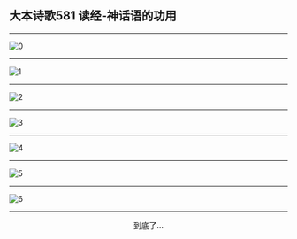 
## 大本诗歌581 读经-神话语的功用
        
<div id="aplayer0"></div>

---

<img alt="0" data-original="/data/d0580/0.png">

---

<img alt="1" data-original="/data/d0580/1.png">

---

<img alt="2" data-original="/data/d0580/2.png">

---

<img alt="3" data-original="/data/d0580/3.png">

---

<img alt="4" data-original="/data/d0580/4.png">

---

<img alt="5" data-original="/data/d0580/5.png">

---

<img alt="6" data-original="/data/d0580/6.png">

---

<p style="text-align: center">到底了...</p>

<script src="/js/dist-view.js"></script>

<script>
MAIN.id = 'd0580';
        
const ap0 = new APlayer({
    container: document.getElementById('aplayer0'),
    volume: 1,
    loop: 'none',
    preload: 'none',
    audio: [{
        name: '大本诗歌581.mp3',
        artist: '大本诗歌',
        url: 'https://res.wx.qq.com/voice/getvoice?mediaid=MzI0NTk3MDM5M18yMjQ3NDk1MDEz',
        cover: '/favicon'
    }]
});
</script>
